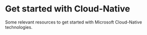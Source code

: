 # Get started with Cloud-Native

Some relevant resources to get started with Microsoft Cloud-Native technologies.
